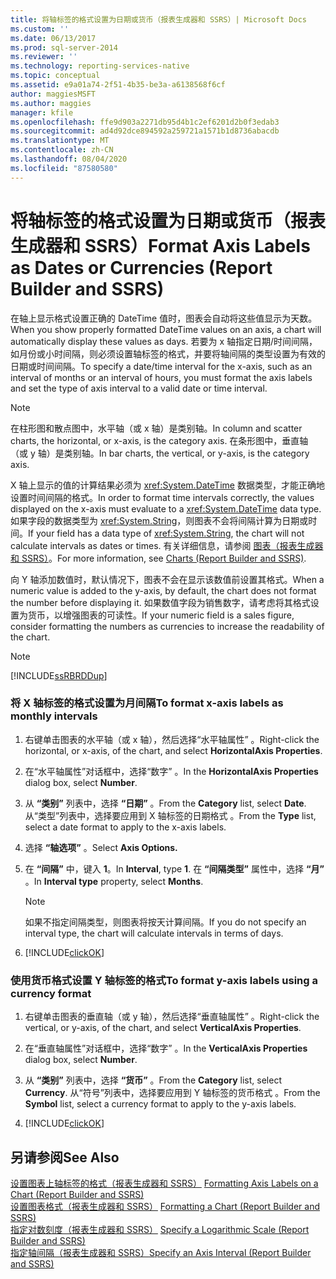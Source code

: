 ```yaml
---
title: 将轴标签的格式设置为日期或货币（报表生成器和 SSRS）| Microsoft Docs
ms.custom: ''
ms.date: 06/13/2017
ms.prod: sql-server-2014
ms.reviewer: ''
ms.technology: reporting-services-native
ms.topic: conceptual
ms.assetid: e9a01a74-2f51-4b35-be3a-a6138568f6cf
author: maggiesMSFT
ms.author: maggies
manager: kfile
ms.openlocfilehash: ffe9d903a2271db95d4b1c2ef6201d2b0f3edab3
ms.sourcegitcommit: ad4d92dce894592a259721a1571b1d8736abacdb
ms.translationtype: MT
ms.contentlocale: zh-CN
ms.lasthandoff: 08/04/2020
ms.locfileid: "87580580"
---
```

# <a name="format-axis-labels-as-dates-or-currencies-report-builder-and-ssrs"></a><span data-ttu-id="9ef3b-102">将轴标签的格式设置为日期或货币（报表生成器和 SSRS）</span><span class="sxs-lookup"><span data-stu-id="9ef3b-102">Format Axis Labels as Dates or Currencies (Report Builder and SSRS)</span></span>
  <span data-ttu-id="9ef3b-103">在轴上显示格式设置正确的 DateTime 值时，图表会自动将这些值显示为天数。</span><span class="sxs-lookup"><span data-stu-id="9ef3b-103">When you show properly formatted DateTime values on an axis, a chart will automatically display these values as days.</span></span> <span data-ttu-id="9ef3b-104">若要为 x 轴指定日期/时间间隔，如月份或小时间隔，则必须设置轴标签的格式，并要将轴间隔的类型设置为有效的日期或时间间隔。</span><span class="sxs-lookup"><span data-stu-id="9ef3b-104">To specify a date/time interval for the x-axis, such as an interval of months or an interval of hours, you must format the axis labels and set the type of axis interval to a valid date or time interval.</span></span>  
  
> [!NOTE]  
>  <span data-ttu-id="9ef3b-105">在柱形图和散点图中，水平轴（或 x 轴）是类别轴。</span><span class="sxs-lookup"><span data-stu-id="9ef3b-105">In column and scatter charts, the horizontal, or x-axis, is the category axis.</span></span> <span data-ttu-id="9ef3b-106">在条形图中，垂直轴（或 y 轴）是类别轴。</span><span class="sxs-lookup"><span data-stu-id="9ef3b-106">In bar charts, the vertical, or y-axis, is the category axis.</span></span>  
  
 <span data-ttu-id="9ef3b-107">X 轴上显示的值的计算结果必须为 <xref:System.DateTime> 数据类型，才能正确地设置时间间隔的格式。</span><span class="sxs-lookup"><span data-stu-id="9ef3b-107">In order to format time intervals correctly, the values displayed on the x-axis must evaluate to a <xref:System.DateTime> data type.</span></span> <span data-ttu-id="9ef3b-108">如果字段的数据类型为 <xref:System.String>，则图表不会将间隔计算为日期或时间。</span><span class="sxs-lookup"><span data-stu-id="9ef3b-108">If your field has a data type of <xref:System.String>, the chart will not calculate intervals as dates or times.</span></span> <span data-ttu-id="9ef3b-109">有关详细信息，请参阅 [图表（报表生成器和 SSRS）](charts-report-builder-and-ssrs.md)。</span><span class="sxs-lookup"><span data-stu-id="9ef3b-109">For more information, see [Charts &#40;Report Builder and SSRS&#41;](charts-report-builder-and-ssrs.md).</span></span>  
  
 <span data-ttu-id="9ef3b-110">向 Y 轴添加数值时，默认情况下，图表不会在显示该数值前设置其格式。</span><span class="sxs-lookup"><span data-stu-id="9ef3b-110">When a numeric value is added to the y-axis, by default, the chart does not format the number before displaying it.</span></span> <span data-ttu-id="9ef3b-111">如果数值字段为销售数字，请考虑将其格式设置为货币，以增强图表的可读性。</span><span class="sxs-lookup"><span data-stu-id="9ef3b-111">If your numeric field is a sales figure, consider formatting the numbers as currencies to increase the readability of the chart.</span></span>  
  
> [!NOTE]  
>  [!INCLUDE[ssRBRDDup](../../includes/ssrbrddup-md.md)]  
  
### <a name="to-format-x-axis-labels-as-monthly-intervals"></a><span data-ttu-id="9ef3b-112">将 X 轴标签的格式设置为月间隔</span><span class="sxs-lookup"><span data-stu-id="9ef3b-112">To format x-axis labels as monthly intervals</span></span>  
  
1.  <span data-ttu-id="9ef3b-113">右键单击图表的水平轴（或 x 轴），然后选择“水平轴属性”  。</span><span class="sxs-lookup"><span data-stu-id="9ef3b-113">Right-click the horizontal, or x-axis, of the chart, and select **HorizontalAxis Properties**.</span></span>  
  
2.  <span data-ttu-id="9ef3b-114">在“水平轴属性”对话框中，选择“数字”   。</span><span class="sxs-lookup"><span data-stu-id="9ef3b-114">In the **HorizontalAxis Properties** dialog box, select **Number**.</span></span>  
  
3.  <span data-ttu-id="9ef3b-115">从 **“类别”** 列表中，选择 **“日期”** 。</span><span class="sxs-lookup"><span data-stu-id="9ef3b-115">From the **Category** list, select **Date**.</span></span> <span data-ttu-id="9ef3b-116">从“类型”列表中，选择要应用到 X 轴标签的日期格式  。</span><span class="sxs-lookup"><span data-stu-id="9ef3b-116">From the **Type** list, select a date format to apply to the x-axis labels.</span></span>  
  
4.  <span data-ttu-id="9ef3b-117">选择 **“轴选项”** 。</span><span class="sxs-lookup"><span data-stu-id="9ef3b-117">Select **Axis Options.**</span></span>  
  
5.  <span data-ttu-id="9ef3b-118">在 **“间隔”** 中，键入 **1**。</span><span class="sxs-lookup"><span data-stu-id="9ef3b-118">In **Interval**, type **1**.</span></span> <span data-ttu-id="9ef3b-119">在 **“间隔类型”** 属性中，选择 **“月”** 。</span><span class="sxs-lookup"><span data-stu-id="9ef3b-119">In **Interval type** property, select **Months**.</span></span>  
  
    > [!NOTE]  
    >  <span data-ttu-id="9ef3b-120">如果不指定间隔类型，则图表将按天计算间隔。</span><span class="sxs-lookup"><span data-stu-id="9ef3b-120">If you do not specify an interval type, the chart will calculate intervals in terms of days.</span></span>  
  
6.  [!INCLUDE[clickOK](../../includes/clickok-md.md)]  
  
### <a name="to-format-y-axis-labels-using-a-currency-format"></a><span data-ttu-id="9ef3b-121">使用货币格式设置 Y 轴标签的格式</span><span class="sxs-lookup"><span data-stu-id="9ef3b-121">To format y-axis labels using a currency format</span></span>  
  
1.  <span data-ttu-id="9ef3b-122">右键单击图表的垂直轴（或 y 轴），然后选择“垂直轴属性”  。</span><span class="sxs-lookup"><span data-stu-id="9ef3b-122">Right-click the vertical, or y-axis, of the chart, and select **VerticalAxis Properties**.</span></span>  
  
2.  <span data-ttu-id="9ef3b-123">在“垂直轴属性”对话框中，选择“数字”   。</span><span class="sxs-lookup"><span data-stu-id="9ef3b-123">In the **VerticalAxis Properties** dialog box, select **Number**.</span></span>  
  
3.  <span data-ttu-id="9ef3b-124">从 **“类别”** 列表中，选择 **“货币”** 。</span><span class="sxs-lookup"><span data-stu-id="9ef3b-124">From the **Category** list, select **Currency**.</span></span> <span data-ttu-id="9ef3b-125">从“符号”列表中，选择要应用到 Y 轴标签的货币格式  。</span><span class="sxs-lookup"><span data-stu-id="9ef3b-125">From the **Symbol** list, select a currency format to apply to the y-axis labels.</span></span>  
  
4.  [!INCLUDE[clickOK](../../includes/clickok-md.md)]  
  
## <a name="see-also"></a><span data-ttu-id="9ef3b-126">另请参阅</span><span class="sxs-lookup"><span data-stu-id="9ef3b-126">See Also</span></span>  
 <span data-ttu-id="9ef3b-127">[设置图表上轴标签的格式（报表生成器和 SSRS）](formatting-axis-labels-on-a-chart-report-builder-and-ssrs.md) </span><span class="sxs-lookup"><span data-stu-id="9ef3b-127">[Formatting Axis Labels on a Chart &#40;Report Builder and SSRS&#41;](formatting-axis-labels-on-a-chart-report-builder-and-ssrs.md) </span></span>  
 <span data-ttu-id="9ef3b-128">[设置图表格式（报表生成器和 SSRS）](formatting-a-chart-report-builder-and-ssrs.md) </span><span class="sxs-lookup"><span data-stu-id="9ef3b-128">[Formatting a Chart &#40;Report Builder and SSRS&#41;](formatting-a-chart-report-builder-and-ssrs.md) </span></span>  
 <span data-ttu-id="9ef3b-129">[指定对数刻度（报表生成器和 SSRS）](specify-a-logarithmic-scale-report-builder-and-ssrs.md) </span><span class="sxs-lookup"><span data-stu-id="9ef3b-129">[Specify a Logarithmic Scale &#40;Report Builder and SSRS&#41;](specify-a-logarithmic-scale-report-builder-and-ssrs.md) </span></span>  
 [<span data-ttu-id="9ef3b-130">指定轴间隔（报表生成器和 SSRS）</span><span class="sxs-lookup"><span data-stu-id="9ef3b-130">Specify an Axis Interval &#40;Report Builder and SSRS&#41;</span></span>](specify-an-axis-interval-report-builder-and-ssrs.md)  
  
  
